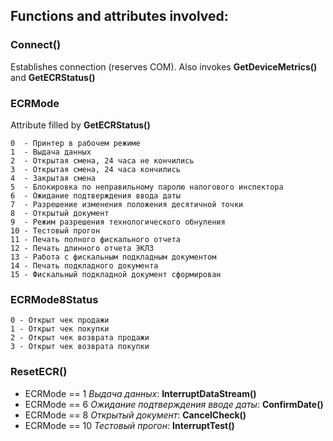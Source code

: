 ## Functions and attributes involved:

### Connect()
Establishes connection (reserves COM).
Also invokes **GetDeviceMetrics()** and **GetECRStatus()**

### ECRMode
Attribute filled by **GetECRStatus()**
```
0  - Принтер в рабочем режиме
1  - Выдача данных
2  - Открытая смена, 24 часа не кончились
3  - Открытая смена, 24 часа кончились
4  - Закрытая смена
5  - Блокировка по неправильному паролю налогового инспектора
6  - Ожидание подтверждения ввода даты
7  - Разрешение изменения положения десятичной точки
8  - Открытый документ
9  - Режим разрешения технологического обнуления
10 - Тестовый прогон
11 - Печать полного фискального отчета
12 - Печать длинного отчета ЭКЛЗ
13 - Работа с фискальным подкладным документом
14 - Печать подкладного документа
15 - Фискальный подкладной документ сформирован
```

### ECRMode8Status
```
0 - Открыт чек продажи
1 - Открыт чек покупки
2 - Открыт чек возврата продажи
3 - Открыт чек возврата покупки
```

### ResetECR()
- ECRMode == 1 *Выдача данных*:
    **InterruptDataStream()**
- ECRMode == 6 *Ожидание подтверждения вводе даты*:
    **ConfirmDate()**
- ECRMode == 8 *Открытый документ*:
    **CancelCheck()**
- ECRMode == 10 *Тестовый прогон*:
    **InterruptTest()**
